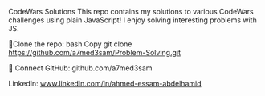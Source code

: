 CodeWars Solutions
This repo contains my solutions to various CodeWars challenges using plain JavaScript! I enjoy solving interesting problems with JS.

🚀Clone the repo:
bash
Copy
git clone https://github.com/a7med3sam/Problem-Solving.git

💬 Connect
GitHub: github.com/a7med3sam

Linkedin: www.linkedin.com/in/ahmed-essam-abdelhamid
